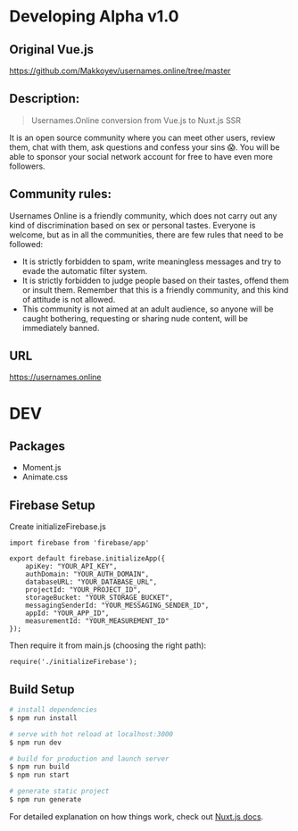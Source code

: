 # Developing Alpha v1.0

## Original Vue.js
https://github.com/Makkoyev/usernames.online/tree/master

## Description:
> Usernames.Online conversion from Vue.js to Nuxt.js SSR

It is an open source community where you can meet other users, review them, chat with them, ask questions and confess your sins :scream:. You will be able to sponsor your social network account for free to have even more followers.

## Community rules:
Usernames Online is a friendly community, which does not carry out any kind of discrimination based on sex or personal tastes. Everyone is welcome, but as in all the communities, there are few rules that need to be followed:

* It is strictly forbidden to spam, write meaningless messages and try to evade the automatic filter system.
* It is strictly forbidden to judge people based on their tastes, offend them or insult them. Remember that this is a friendly community, and this kind of attitude is not allowed.
* This community is not aimed at an adult audience, so anyone will be caught bothering, requesting or sharing nude content, will be immediately banned.

## URL
https://usernames.online


# DEV
## Packages
* Moment.js
* Animate.css
## Firebase Setup
Create initializeFirebase.js
```
import firebase from 'firebase/app'

export default firebase.initializeApp({
    apiKey: "YOUR_API_KEY",
    authDomain: "YOUR_AUTH_DOMAIN",
    databaseURL: "YOUR_DATABASE_URL",
    projectId: "YOUR_PROJECT_ID",
    storageBucket: "YOUR_STORAGE_BUCKET",
    messagingSenderId: "YOUR_MESSAGING_SENDER_ID",
    appId: "YOUR_APP_ID",
    measurementId: "YOUR_MEASUREMENT_ID"
});
```
Then require it from main.js (choosing the right path):
```
require('./initializeFirebase');
```
## Build Setup

``` bash
# install dependencies
$ npm run install

# serve with hot reload at localhost:3000
$ npm run dev

# build for production and launch server
$ npm run build
$ npm run start

# generate static project
$ npm run generate
```

For detailed explanation on how things work, check out [Nuxt.js docs](https://nuxtjs.org).